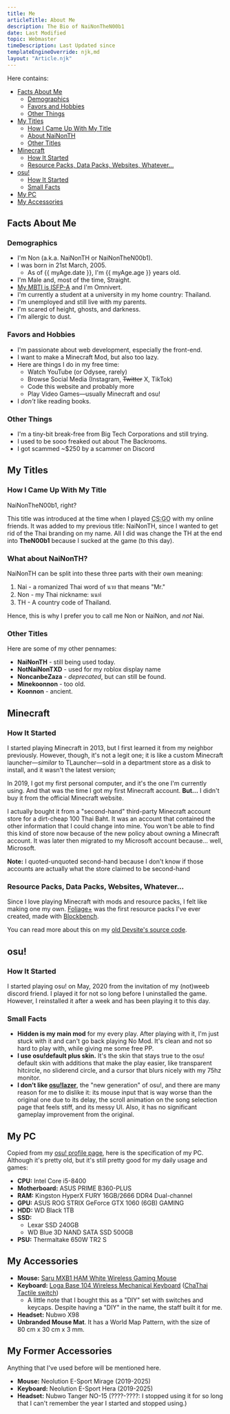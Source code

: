 ```yaml
---
title: Me
articleTitle: About Me
description: The Bio of NaiNonTheN00b1
date: Last Modified
topic: Webmaster
timeDescription: Last Updated since
templateEngineOverride: njk,md
layout: "Article.njk"
---
```


Here contains:

* [Facts About Me](#facts-about-me)
  * [Demographics](#demographics)
  * [Favors and Hobbies](#favors-and-hobbies)
  * [Other Things](#other-things)
* [My Titles](#my-titles)
  * [How I Came Up With My Title](#how-i-came-up-with-my-title)
  * [About NaiNonTH](#what-about-nainonth)
  * [Other Titles](#other-titles)
* [Minecraft](#minecraft)
  * [How It Started](#how-it-started)
  * [Resource Packs, Data Packs, Websites, Whatever...](#resource-packs-data-packs-websites-whatever)
* [osu!](#osu)
  * [How It Started](#how-it-started)
  * [Small Facts](#small-facts)
* [My PC](#my-pc)
* [My Accessories](#my-accessories)

## Facts About Me

### Demographics

* I'm Non (a.k.a. NaiNonTH or NaiNonTheN00b1).
* I was born in 21st March, 2005.
  * As of {{ myAge.date }}, I'm {{ myAge.age }} years old.
* I'm Male and, most of the time, Straight.
* [My MBTI is ISFP-A](https://www.16personalities.com/profiles/b239a86ecc6f9) and I'm Omnivert.
* I'm currently a student at a university in my home country: Thailand.
* I'm unemployed and still live with my parents.
* I'm scared of height, ghosts, and darkness.
* I'm allergic to dust.

### Favors and Hobbies

* I'm passionate about web development, especially the front-end.
* I want to make a Minecraft Mod, but also too lazy.
* Here are things I do in my free time:
  * Watch YouTube (or Odysee, rarely)
  * Browse Social Media (Instagram, ~~Twitter~~ X, TikTok)
  * Code this website and probably more
  * Play Video Games—usually Minecraft and osu!
* I *don't* like reading books.

### Other Things

* I'm a tiny-bit break-free from Big Tech Corporations and still trying.
* I used to be sooo freaked out about The Backrooms.
* I got scammed ~$250 by a scammer on Discord

## My Titles

### How I Came Up With My Title

NaiNonTheN00b1, right?

This title was introduced at the time when I played <abbr title="Counter-Strike: Global Offensive">CS:GO</abbr> with my online friends. It was added to my previous title: NaiNonTH, since I wanted to get rid of the Thai branding on my name. All I did was change the TH at the end into **TheN00b1** because I sucked at the game (to this day).

### What about NaiNonTH?

NaiNonTH can be split into these three parts with their own meaning:

1. Nai - a romanized Thai word of นาย that means "Mr."
2. Non - my Thai nickname: นนท์
3. TH - A country code of Thailand.

Hence, this is why I prefer you to call me Non or NaiNon, and *not* Nai.

### Other Titles

Here are some of my other pennames:

* **NaiNonTH** - still being used today.
* **NotNaiNonTXD** - used for my roblox display name
* **NoncanbeZaza** - *deprecated*, but can still be found.
* **Minekoonnon** - too old.
* **Koonnon** - ancient.

## Minecraft

### How It Started

I started playing Minecraft in 2013, but I first learned it from my neighbor previously. However, though, it's not a legit one; it is like a custom Minecraft launcher—*similar* to TLauncher—sold in a department store as a disk to install, and it wasn't the latest version;

In 2019, I got my first personal computer, and it's the one I'm currently using. And that was the time I got my first Minecraft account. **But...** I didn't buy it from the official Minecraft website.

I actually bought it from a "second-hand" third-party Minecraft account store for a dirt-cheap 100 Thai Baht. It was an account that contained the other information that I could change into mine. You won't be able to find this kind of store now because of the new policy about owning a Minecraft account. It was later then migrated to my Microsoft account because... well, Microsoft.

<aside>
  <p><strong>Note:</strong> I quoted-unquoted second-hand because I don't know if those accounts are actually what the store claimed to be second-hand</p>
</aside>

### Resource Packs, Data Packs, Websites, Whatever...

Since I love playing Minecraft with mods and resource packs, I felt like making one my own. [Foliage+](https://modrinth.com/resourcepack/foliage+) was the first resource packs I've ever created, made with [Blockbench](https://www.blockbench.net).

You can read more about this on my [old Devsite's source code](https://github.com/NaiNonTH/dev-site/blob/main/markdown/about.md).

## osu!

### How It Started

I started playing osu! on May, 2020 from the invitation of my (not)weeb discord friend. I played it for not so long before I uninstalled the game. However, I reinstalled it after a week and has been playing it to this day.

### Small Facts

* **Hidden is my main mod** for my every play. After playing with it, I'm just stuck with it and can't go back playing No Mod. It's clean and not so hard to play with, while giving me some free PP.
* **I use osu!default plus skin.** It's the skin that stays true to the osu! default skin with additions that make the play easier, like transparent hitcircle, no sliderend circle, and a cursor that blurs nicely with my 75hz monitor.
* **I don't like [osu!lazer](https://osu.ppy.sh/wiki/en/Help_centre/Upgrading_to_lazer)**, the "new generation" of osu!, and there are many reason for me to dislike it: its mouse input that is way worse than the original one due to its delay, the scroll animation on the song selection page that feels stiff, and its messy UI. Also, it has no significant gameplay improvement from the original.

## My PC

Copied from my [osu! profile page](https://osu.ppy.sh/users/17144141), here is the specification of my PC. Although it's pretty old, but it's still pretty good for my daily usage and games:

* **CPU:** Intel Core i5-8400
* **Motherboard:** ASUS PRIME B360-PLUS
* **RAM:** Kingston HyperX FURY 16GB/2666 DDR4 Dual-channel
* **GPU:** ASUS ROG STRIX GeForce GTX 1060 (6GB) GAMING
* **HDD:** WD Black 1TB
* **SSD:**
  * Lexar SSD 240GB
  * WD Blue 3D NAND SATA SSD 500GB
* **PSU:** Thermaltake 650W TR2 S

## My Accessories

* **Mouse:** [Saru MXB1 HAM White Wireless Gaming Mouse](https://www.itcity.in.th/en/product/SARU-GAMING-MOUSE-WIRELESS-MXB1-HAM-WHITE_PRD202408008080)
* **Keyboard:** [Loga Base 104 Wireless Mechanical Keyboard](https://logaworld.com/products/loga-base-104-barebone-wireless-mechanical-keyboard?variant=46457526845578) ([ChaThai Tactile switch](https://logaworld.com/products/loga-mechanical-keyboard-switches-nomyen-chathai-35-pcs-box?_pos=1&_psq=Cha+thai&_ss=e&_v=1.0&variant=46069987180682))
  * A little note that I bought this as a "DIY" set with switches and keycaps. Despite having a "DIY" in the name, the staff built it for me.
* **Headset:** Nubwo X98
* **Unbranded Mouse Mat**. It has a World Map Pattern, with the size of <span style="display:inline-block;">80 cm x 30 cm x 3 mm.</span>

## My Former Accessories

Anything that I've used before will be mentioned here.

* **Mouse:** Neolution E-Sport Mirage (2019-2025)
* **Keyboard:** Neolution E-Sport Hera (2019-2025)
* **Headset:** Nubwo Tanger NO-15 (????-????: I stopped using it for so long that I can't remember the year I started and stopped using.)